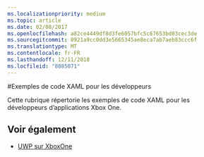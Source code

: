 ```yaml
---
ms.localizationpriority: medium
ms.topic: article
ms.date: 02/08/2017
ms.openlocfilehash: a82ce4449df8d3fe6057bfc5c67653bd03cec3de
ms.sourcegitcommit: 8921a9cc0dd3e5665345ae8eca7ab7aeb83ccc6f
ms.translationtype: MT
ms.contentlocale: fr-FR
ms.lasthandoff: 12/11/2018
ms.locfileid: "8885071"
---
```

#<a name="xaml-samples-for-developers"></a>Exemples de code XAML pour les développeurs

Cette rubrique répertorie les exemples de code XAML pour les développeurs d’applications Xbox One.

## <a name="see-also"></a>Voir également
- [UWP sur XboxOne](index.md)

